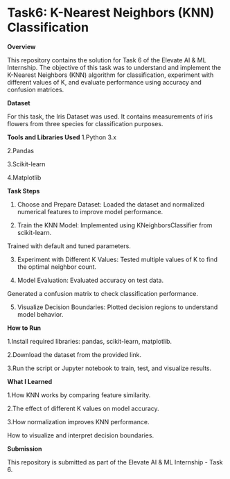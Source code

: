 # Task6: K-Nearest Neighbors (KNN) Classification
**Overview**

This repository contains the solution for Task 6 of the Elevate AI & ML Internship. The objective of this task was to understand and implement the K-Nearest Neighbors (KNN) algorithm for classification, experiment with different values of K, and evaluate performance using accuracy and confusion matrices.

**Dataset**

For this task, the Iris Dataset was used. It contains measurements of iris flowers from three species for classification purposes.

**Tools and Libraries Used**
1.Python 3.x

2.Pandas

3.Scikit-learn

4.Matplotlib

**Task Steps**

1. Choose and Prepare Dataset:
Loaded the dataset and normalized numerical features to improve model performance.

2. Train the KNN Model:
Implemented using KNeighborsClassifier from scikit-learn.

Trained with default and tuned parameters.

3. Experiment with Different K Values:
Tested multiple values of K to find the optimal neighbor count.

4. Model Evaluation:
Evaluated accuracy on test data.

Generated a confusion matrix to check classification performance.

5. Visualize Decision Boundaries:
Plotted decision regions to understand model behavior.

**How to Run**

1.Install required libraries: pandas, scikit-learn, matplotlib.

2.Download the dataset from the provided link.

3.Run the script or Jupyter notebook to train, test, and visualize results.

**What I Learned**

1.How KNN works by comparing feature similarity.

2.The effect of different K values on model accuracy.

3.How normalization improves KNN performance.

How to visualize and interpret decision boundaries.

**Submission**

This repository is submitted as part of the Elevate AI & ML Internship - Task 6.
